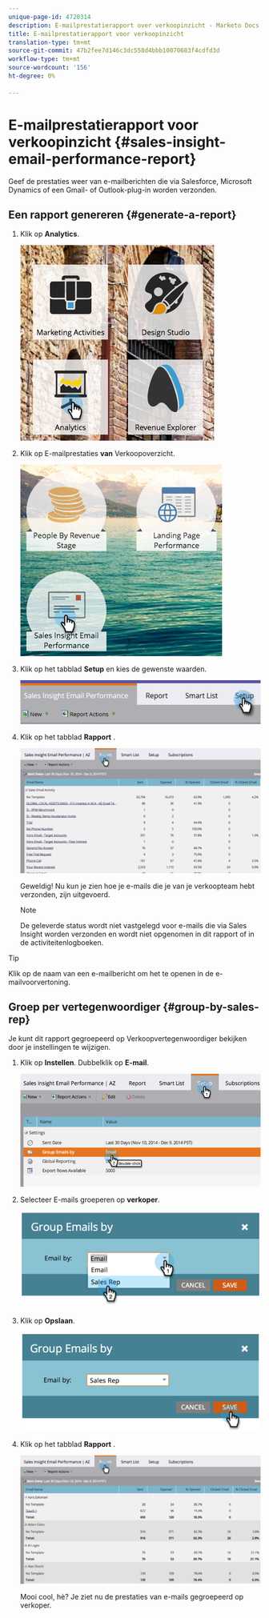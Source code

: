 ```yaml
---
unique-page-id: 4720314
description: E-mailprestatierapport over verkoopinzicht - Marketo Docs - Productdocumentatie
title: E-mailprestatierapport voor verkoopinzicht
translation-type: tm+mt
source-git-commit: 47b2fee7d146c3dc558d4bbb10070683f4cdfd3d
workflow-type: tm+mt
source-wordcount: '156'
ht-degree: 0%

---
```



# E-mailprestatierapport voor verkoopinzicht {#sales-insight-email-performance-report}

Geef de prestaties weer van e-mailberichten die via Salesforce, Microsoft Dynamics of een Gmail- of Outlook-plug-in worden verzonden.

## Een rapport genereren {#generate-a-report}

1. Klik op **Analytics**.

   ![](assets/mainnav-analyticshand-small.png)

1. Klik op E-mailprestaties **van** Verkoopoverzicht.

   ![](assets/analytics-salesemailreporthand.png)

1. Klik op het tabblad **Setup** en kies de gewenste waarden.

   ![](assets/three.png)

1. Klik op het tabblad **Rapport** .

   ![](assets/image2014-12-9-12-3a5-3a35.png)

   Geweldig! Nu kun je zien hoe je e-mails die je van je verkoopteam hebt verzonden, zijn uitgevoerd.

   >[!NOTE]
   >
   >De geleverde status wordt niet vastgelegd voor e-mails die via Sales Insight worden verzonden en wordt niet opgenomen in dit rapport of in de activiteitenlogboeken.

>[!TIP]
>
>Klik op de naam van een e-mailbericht om het te openen in de e-mailvoorvertoning.

## Groep per vertegenwoordiger {#group-by-sales-rep}

Je kunt dit rapport gegroepeerd op Verkoopvertegenwoordiger bekijken door je instellingen te wijzigen.

1. Klik op **Instellen**. Dubbelklik op **E-mail**.

   ![](assets/image2014-12-9-12-3a12-3a19.png)

1. Selecteer E-mails groeperen op **verkoper**.

   ![](assets/image2014-12-9-12-3a16-3a42.png)

1. Klik op **Opslaan**.

   ![](assets/image2014-12-9-12-3a17-3a39.png)

1. Klik op het tabblad **Rapport** .

   ![](assets/image2014-12-9-12-3a19-3a7.png)

   Mooi cool, hè? Je ziet nu de prestaties van e-mails gegroepeerd op verkoper.

